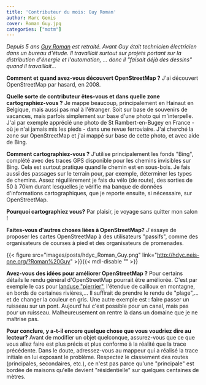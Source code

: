 ```yaml
---
title: 'Contributeur du mois: Guy Roman'
author: Marc Gemis
cover: Roman_Guy.jpg
categories: ["motm"]
---
```


_Depuis 5 ans [Guy Roman](http://www.openstreetmap.org/user/Roman%20Guy) est retraité. Avant Guy était technicien électricien dans un bureau d'étude. Il travaillait surtout sur projets portant sur la distribution d'énergie et l'automation, ... donc il "faisait déjà des dessins" quand il travaillait..._

**Comment et quand avez-vous découvert OpenStreetMap ?**
J'ai découvert OpenStreetMap par hasard, en 2008.

**Quelle sorte de contributeur êtes-vous et dans quelle zone cartographiez-vous ?**
Je mappe beaucoup, principalement en Hainaut  en Belgique, mais aussi pas mal à l'étranger. Soit sur base de souvenirs de vacances, mais parfois simplement sur base d'une photo qui m'interpelle.  J'ai par exemple apprécié une photo de St Rambert-en-Bugey en France - où je n'ai jamais mis les pieds - dans une revue ferroviaire. J'ai cherché la zone sur OpenStreetMap et j'ai mappé sur base de cette photo, et avec aide de Bing.

**Comment cartographiez-vous ?**
J'utilise principalement les fonds "Bing", complété avec des traces GPS disponible pour les chemins invisibles sur Bing. Cela est surtout pratique quand le chemin est en sous-bois. Je fais aussi des passages sur le terrain pour, par exemple, déterminer les types de chemins. Assez régulièrement je fais du vélo (de route), des sorties de 50 à 70km durant lesquelles je vérifie ma banque de données d'informations cartographiques, que je reporte ensuite, si nécessaire, sur OpenStreetMap.

**Pourquoi cartographiez vous?**
Par plaisir, je voyage sans quitter mon salon !

**Faites-vous d'autres choses liées à OpenStreetMap?**
J'essaye de proposer les cartes OpenStreetMap à des utilisateurs "passifs", comme des organisateurs de courses à pied et des organisateurs de promenades.

{{< figure src="images/posts/hdyc_Roman_Guy.png" link="http://hdyc.neis-one.org/?Roman%20Guy" >}}{{< mdl-disable "<!-- markdownlint-disable MD034 -->" >}}

**Avez-vous des idées pour améliorer OpenStreetMap ?**
Pour certains détails le rendu général d'OpenStreetMap pourrait être améliorée. C'est par exemple le cas pour [landuse "pierrier"](http://wiki.openstreetmap.org/wiki/Tag:natural%3Dscree), l'étendue de cailloux en montagne, en bords de certaines rivières,... Il suffirait de prendre le rendu de "plage",... et de changer la couleur en gris. Une autre exemple est : faire passer un ruisseau sur un pont. Aujourd'hui c'est possible pour un canal, mais pas pour un ruisseau. Malheureusement on rentre là dans un domaine que je ne maîtrise pas.

**Pour conclure, y a-t-il encore quelque chose que vous voudriez dire au lecteur?**
Avant de modifier un objet quelconque, assurez-vous que ce que vous allez faire est plus précis et plus conforme à la réalité que la trace précédente. Dans le doute, adressez-vous au mappeur qui a réalisé la trace initiale en lui exposant le problème. Respectez le classement des routes (principales, secondaires, etc.), ce n'est pas parce qu'une "principale" est bordée de maisons qu'elle devient "résidentielle" sur quelques centaines de mètres.
